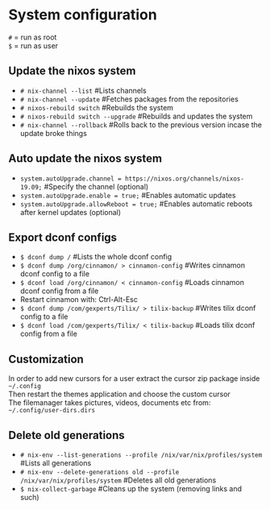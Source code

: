 # System configuration
`#` = run as root<br>
`$` = run as user

## Update the nixos system
- `# nix-channel --list` #Lists channels
- `# nix-channel --update` #Fetches packages from the repositories
- `# nixos-rebuild switch` #Rebuilds the system
- `# nixos-rebuild switch --upgrade` #Rebuilds and updates the system
- `# nix-channel --rollback` #Rolls back to the previous version incase the update broke things

## Auto update the nixos system
- `system.autoUpgrade.channel = https://nixos.org/channels/nixos-19.09;` #Specify the channel (optional)
- `system.autoUpgrade.enable = true;` #Enables automatic updates
- `system.autoUpgrade.allowReboot = true;` #Enables automatic reboots after kernel updates (optional)

## Export dconf configs
- `$ dconf dump /` #Lists the whole dconf config
- `$ dconf dump /org/cinnamon/ > cinnamon-config` #Writes cinnamon dconf config to a file
- `$ dconf load /org/cinnamon/ < cinnamon-config` #Loads cinnamon dconf config from a file
- Restart cinnamon with: Ctrl-Alt-Esc
- `$ dconf dump /com/gexperts/Tilix/ > tilix-backup` #Writes tilix dconf config to a file
- `$ dconf load /com/gexperts/Tilix/ < tilix-backup` #Loads tilix dconf config from a file

## Customization
In order to add new cursors for a user extract the cursor zip package inside `~/.config`<br>
Then restart the themes application and choose the custom cursor<br>
The filemanager takes pictures, videos, documents etc from: `~/.config/user-dirs.dirs`

## Delete old generations
- `# nix-env --list-generations --profile /nix/var/nix/profiles/system` #Lists all generations
- `# nix-env --delete-generations old --profile /nix/var/nix/profiles/system` #Deletes all old generations
- `$ nix-collect-garbage` #Cleans up the system (removing links and such)